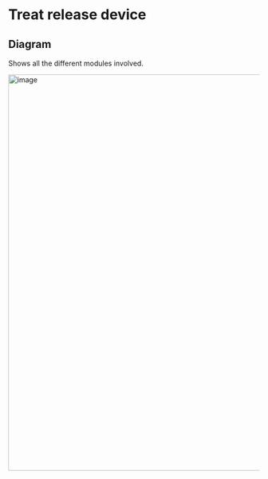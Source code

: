 # Treat release device

## Diagram
Shows all the different modules involved.

<img width="794" alt="image" src="https://github.com/user-attachments/assets/eb1ecc71-3f7f-43e9-b209-4a1661d17d82">
